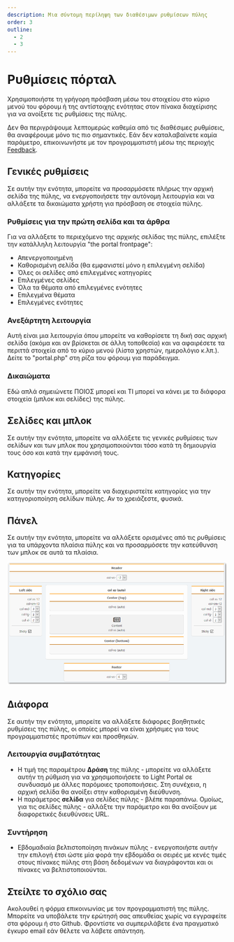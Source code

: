 ```yaml
---
description: Μια σύντομη περίληψη των διαθέσιμων ρυθμίσεων πύλης
order: 3
outline:
  - 2
  - 3
---
```


# Ρυθμίσεις πόρταλ

Χρησιμοποιήστε τη γρήγορη πρόσβαση μέσω του στοιχείου στο κύριο μενού του φόρουμ ή της αντίστοιχης ενότητας στον πίνακα διαχείρισης για να ανοίξετε τις ρυθμίσεις της πύλης.

Δεν θα περιγράψουμε λεπτομερώς καθεμία από τις διαθέσιμες ρυθμίσεις, θα αναφέρουμε μόνο τις πιο σημαντικές. Εάν δεν καταλαβαίνετε καμία παράμετρο, επικοινωνήστε με τον προγραμματιστή μέσω της περιοχής [Feedback](#feedback).

## Γενικές ρυθμίσεις

Σε αυτήν την ενότητα, μπορείτε να προσαρμόσετε πλήρως την αρχική σελίδα της πύλης, να ενεργοποιήσετε την αυτόνομη λειτουργία και να αλλάξετε τα δικαιώματα χρήστη για πρόσβαση σε στοιχεία πύλης.

### Ρυθμίσεις για την πρώτη σελίδα και τα άρθρα

Για να αλλάξετε το περιεχόμενο της αρχικής σελίδας της πύλης, επιλέξτε την κατάλληλη λειτουργία "the portal frontpage":

- Απενεργοποιημένη
- Καθορισμένη σελίδα (θα εμφανιστεί μόνο η επιλεγμένη σελίδα)
- Όλες οι σελίδες από επιλεγμένες κατηγορίες
- Επιλεγμένες σελίδες
- Όλα τα θέματα από επιλεγμένες ενότητες
- Επιλεγμένα θέματα
- Επιλεγμένες ενότητες

### Ανεξάρτητη λειτουργία

Αυτή είναι μια λειτουργία όπου μπορείτε να καθορίσετε τη δική σας αρχική σελίδα (ακόμα και αν βρίσκεται σε άλλη τοποθεσία) και να αφαιρέσετε τα περιττά στοιχεία από το κύριο μενού (λίστα χρηστών, ημερολόγιο κ.λπ.). Δείτε το "portal.php" στη ρίζα του φόρουμ για παράδειγμα.

### Δικαιώματα

Εδώ απλά σημειώνετε ΠΟΙΟΣ μπορεί και ΤΙ μπορεί να κάνει με τα διάφορα στοιχεία (μπλοκ και σελίδες) της πύλης.

## Σελίδες και μπλοκ

Σε αυτήν την ενότητα, μπορείτε να αλλάξετε τις γενικές ρυθμίσεις των σελίδων και των μπλοκ που χρησιμοποιούνται τόσο κατά τη δημιουργία τους όσο και κατά την εμφάνισή τους.

## Κατηγορίες

Σε αυτήν την ενότητα, μπορείτε να διαχειριστείτε κατηγορίες για την κατηγοριοποίηση σελίδων πύλης. Αν το χρειάζεστε, φυσικά.

## Πάνελ

Σε αυτήν την ενότητα, μπορείτε να αλλάξετε ορισμένες από τις ρυθμίσεις για τα υπάρχοντα πλαίσια πύλης και να προσαρμόσετε την κατεύθυνση των μπλοκ σε αυτά τα πλαίσια.

![Panels](panels.png)

## Διάφορα

Σε αυτήν την ενότητα, μπορείτε να αλλάξετε διάφορες βοηθητικές ρυθμίσεις της πύλης, οι οποίες μπορεί να είναι χρήσιμες για τους προγραμματιστές προτύπων και προσθηκών.

### Λειτουργία συμβατότητας

- Η τιμή της παραμέτρου **Δράση** της πύλης - μπορείτε να αλλάξετε αυτήν τη ρύθμιση για να χρησιμοποιήσετε το Light Portal σε συνδυασμό με άλλες παρόμοιες τροποποιήσεις. Στη συνέχεια, η αρχική σελίδα θα ανοίξει στην καθορισμένη διεύθυνση.
- Η παράμετρος **σελίδα** για σελίδες πύλης - βλέπε παραπάνω. Ομοίως, για τις σελίδες πύλης - αλλάξτε την παράμετρο και θα ανοίξουν με διαφορετικές διευθύνσεις URL.

### Συντήρηση

- Εβδομαδιαία βελτιστοποίηση πινάκων πύλης - ενεργοποιήστε αυτήν την επιλογή έτσι ώστε μία φορά την εβδομάδα οι σειρές με κενές τιμές στους πίνακες πύλης στη βάση δεδομένων να διαγράφονται και οι πίνακες να βελτιστοποιούνται.

## Στείλτε το σχόλιο σας

<a id="feedback"></a>

Ακολουθεί η φόρμα επικοινωνίας με τον προγραμματιστή της πύλης. Μπορείτε να υποβάλετε την ερώτησή σας απευθείας χωρίς να εγγραφείτε στα φόρουμ ή στο Github. Φροντίστε να συμπεριλάβετε ένα πραγματικό έγκυρο email εάν θέλετε να λάβετε απάντηση.
